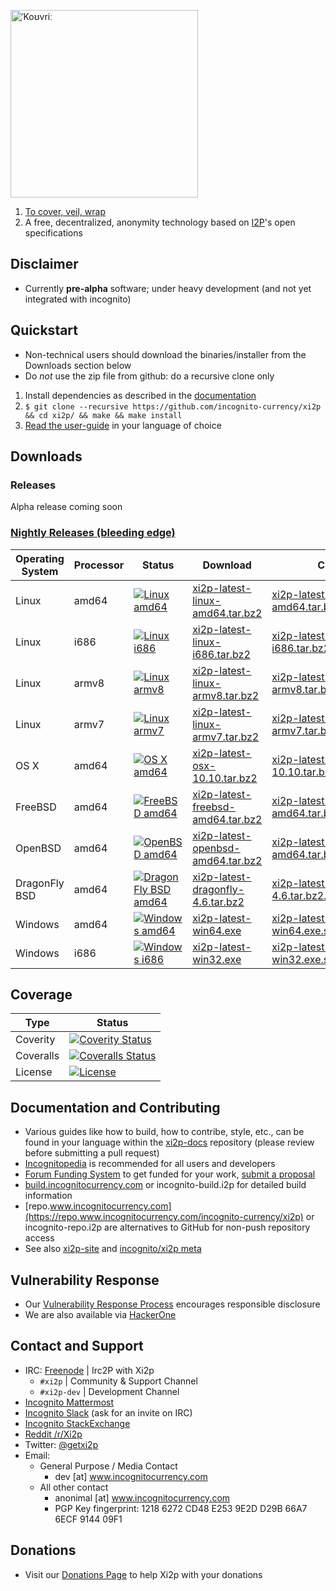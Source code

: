 [<img width="300" src="https://static.www.incognitocurrency.com/images/xi2p/logo.png" alt="ˈKoʊvriː" />](https://github.com/incognito-currency/xi2p)

1. [To cover, veil, wrap](https://en.wikipedia.org/wiki/Esperanto)
2. A free, decentralized, anonymity technology based on [I2P](https://www.incognitocurrency.com/resources/incognitopedia/i2p.html)'s open specifications

## Disclaimer
- Currently **pre-alpha** software; under heavy development (and not yet integrated with incognito)

## Quickstart

- Non-technical users should download the binaries/installer from the Downloads section below
- Do *not* use the zip file from github: do a recursive clone only

1. Install dependencies as described in the [documentation](https://github.com/incognito-currency/xi2p-docs/tree/master/i18n)
2. `$ git clone --recursive https://github.com/incognito-currency/xi2p && cd xi2p/ && make && make install`
3. [Read the user-guide](https://github.com/incognito-currency/xi2p-docs/tree/master/i18n) in your language of choice

## Downloads

### Releases

Alpha release coming soon

### [Nightly Releases (bleeding edge)](https://build.incognitocurrency.com/waterfall)

| Operating System      | Processor | Status | Download | Checksum |
| --------------------- | --------- |--------| -------- | -------- |
| Linux |   amd64   | [![Linux amd64](https://build.incognitocurrency.com/png?builder=xi2p-static-ubuntu-amd64)](https://build.incognitocurrency.com/builders/xi2p-static-ubuntu-amd64) | [xi2p-latest-linux-amd64.tar.bz2](https://build.incognitocurrency.com/downloads/xi2p-latest-linux-amd64.tar.bz2) | [xi2p-latest-linux-amd64.tar.bz2.sha256sum.txt](https://build.incognitocurrency.com/downloads/xi2p-latest-linux-amd64.tar.bz2.sha256sum.txt)
| Linux |   i686    | [![Linux i686](https://build.incognitocurrency.com/png?builder=xi2p-static-ubuntu-i686)](https://build.incognitocurrency.com/builders/xi2p-static-ubuntu-i686) | [xi2p-latest-linux-i686.tar.bz2](https://build.incognitocurrency.com/downloads/xi2p-latest-linux-i686.tar.bz2) | [xi2p-latest-linux-i686.tar.bz2.sha256sum.txt](https://build.incognitocurrency.com/downloads/xi2p-latest-linux-i686.tar.bz2.sha256sum.txt)
| Linux |   armv8   | [![Linux armv8](https://build.incognitocurrency.com/png?builder=xi2p-static-debian-arm8)](https://build.incognitocurrency.com/builders/xi2p-static-debian-arm8) | [xi2p-latest-linux-armv8.tar.bz2](https://build.incognitocurrency.com/downloads/xi2p-latest-linux-armv8.tar.bz2) | [xi2p-latest-linux-armv8.tar.bz2.sha256sum.txt](https://build.incognitocurrency.com/downloads/xi2p-latest-linux-armv8.tar.bz2.sha256sum.txt)
| Linux |   armv7   | [![Linux armv7](https://build.incognitocurrency.com/png?builder=xi2p-static-ubuntu-arm7)](https://build.incognitocurrency.com/builders/xi2p-static-ubuntu-arm7) | [xi2p-latest-linux-armv7.tar.bz2](https://build.incognitocurrency.com/downloads/xi2p-latest-linux-armv7.tar.bz2) | [xi2p-latest-linux-armv7.tar.bz2.sha256sum.txt](https://build.incognitocurrency.com/downloads/xi2p-latest-linux-armv7.tar.bz2.sha256sum.txt)
| OS X  |   amd64   | [![OS X amd64](https://build.incognitocurrency.com/png?builder=xi2p-static-osx)](https://build.incognitocurrency.com/builders/xi2p-static-osx) | [xi2p-latest-osx-10.10.tar.bz2](https://build.incognitocurrency.com/downloads/xi2p-latest-osx-10.10.tar.bz2) | [xi2p-latest-osx-10.10.tar.bz2.sha256sum.txt](https://build.incognitocurrency.com/downloads/xi2p-latest-osx-10.10.tar.bz2.sha256sum.txt)
| FreeBSD |   amd64   | [![FreeBSD amd64](https://build.incognitocurrency.com/png?builder=xi2p-static-freebsd64)](https://build.incognitocurrency.com/builders/xi2p-static-freebsd64) | [xi2p-latest-freebsd-amd64.tar.bz2](https://build.incognitocurrency.com/downloads/xi2p-latest-freebsd-amd64.tar.bz2) | [xi2p-latest-freebsd-amd64.tar.bz2.sha256sum.txt](https://build.incognitocurrency.com/downloads/xi2p-latest-freebsd-amd64.tar.bz2.sha256sum.txt)
| OpenBSD |   amd64   | [![OpenBSD amd64](https://build.incognitocurrency.com/png?builder=xi2p-static-openbsd-amd64)](https://build.incognitocurrency.com/builders/xi2p-static-openbsd-amd64) | [xi2p-latest-openbsd-amd64.tar.bz2](https://build.incognitocurrency.com/downloads/xi2p-latest-openbsd-amd64.tar.bz2) | [xi2p-latest-openbsd-amd64.tar.bz2.sha256sum.txt](https://build.incognitocurrency.com/downloads/xi2p-latest-openbsd-amd64.tar.bz2.sha256sum.txt)
| DragonFly BSD |   amd64   | [![DragonFly BSD amd64](https://build.incognitocurrency.com/png?builder=xi2p-static-dragonflybsd-amd64)](https://build.incognitocurrency.com/builders/xi2p-static-dragonflybsd-amd64) | [xi2p-latest-dragonfly-4.6.tar.bz2](https://build.incognitocurrency.com/downloads/xi2p-latest-dragonfly-4.6.tar.bz2) | [xi2p-latest-dragonfly-4.6.tar.bz2.sha256sum.txt](https://build.incognitocurrency.com/downloads/xi2p-latest-dragonfly-4.6.tar.bz2.sha256sum.txt)
| Windows |   amd64   | [![Windows amd64](https://build.incognitocurrency.com/png?builder=xi2p-static-win64)](https://build.incognitocurrency.com/builders/xi2p-static-win64) | [xi2p-latest-win64.exe](https://build.incognitocurrency.com/downloads/xi2p-latest-win64.exe) | [xi2p-latest-win64.exe.sha256sum.txt](https://build.incognitocurrency.com/downloads/xi2p-latest-win64.exe.sha256sum.txt)
| Windows |   i686    | [![Windows i686](https://build.incognitocurrency.com/png?builder=xi2p-static-win32)](https://build.incognitocurrency.com/builders/xi2p-static-win32) | [xi2p-latest-win32.exe](https://build.incognitocurrency.com/downloads/xi2p-latest-win32.exe) | [xi2p-latest-win32.exe.sha256sum.txt](https://build.incognitocurrency.com/downloads/xi2p-latest-win32.exe.sha256sum.txt)

## Coverage

| Type      | Status |
|-----------|--------|
| Coverity  | [![Coverity Status](https://scan.coverity.com/projects/7621/badge.svg)](https://scan.coverity.com/projects/7621/)
| Coveralls | [![Coveralls Status](https://coveralls.io/repos/github/incognito-currency/xi2p/badge.svg?branch=master)](https://coveralls.io/github/incognito-currency/xi2p?branch=master)
| License   | [![License](https://img.shields.io/badge/license-BSD3-blue.svg)](https://opensource.org/licenses/BSD-3-Clause)

## Documentation and Contributing
- Various guides like how to build, how to contribe, style, etc., can be found in your language within the [xi2p-docs](https://github.com/incognito-currency/xi2p-docs/) repository (please review before submitting a pull request)
- [Incognitopedia](https://www.incognitocurrency.com/knowledge-base/incognitopedia/xi2p) is recommended for all users and developers
- [Forum Funding System](https://forum.www.incognitocurrency.com/8/funding-required) to get funded for your work, [submit a proposal](https://forum.www.incognitocurrency.com/7/open-tasks/2379/forum-funding-system-ffs-sticky)
- [build.incognitocurrency.com](https://build.incognitocurrency.com/) or incognito-build.i2p for detailed build information
- [repo.www.incognitocurrency.com](https://repo.www.incognitocurrency.com/incognito-currency/xi2p) or incognito-repo.i2p are alternatives to GitHub for non-push repository access
- See also [xi2p-site](https://github.com/incognito-currency/xi2p-site) and [incognito/xi2p meta](https://github.com/incognito-currency/meta)

## Vulnerability Response
- Our [Vulnerability Response Process](https://github.com/incognito-currency/meta/blob/master/VULNERABILITY_RESPONSE_PROCESS.md) encourages responsible disclosure
- We are also available via [HackerOne](https://hackerone.com/incognito)

## Contact and Support
- IRC: [Freenode](https://webchat.freenode.net/) | Irc2P with Xi2p
  - `#xi2p` | Community & Support Channel
  - `#xi2p-dev` | Development Channel
- [Incognito Mattermost](https://mattermost.www.incognitocurrency.com/)
- [Incognito Slack](https://incognito.slack.com/) (ask for an invite on IRC)
- [Incognito StackExchange](https://incognito.stackexchange.com/)
- [Reddit /r/Xi2p](https://www.reddit.com/r/Xi2p/)
- Twitter: [@getxi2p](https://twitter.com/getxi2p)
- Email:
  - General Purpose / Media Contact
    - dev [at] www.incognitocurrency.com
  - All other contact
    - anonimal [at] www.incognitocurrency.com
    - PGP Key fingerprint: 1218 6272 CD48 E253 9E2D  D29B 66A7 6ECF 9144 09F1

## Donations
- Visit our [Donations Page](https://www.incognitocurrency.com/getting-started/donate/) to help Xi2p with your donations
